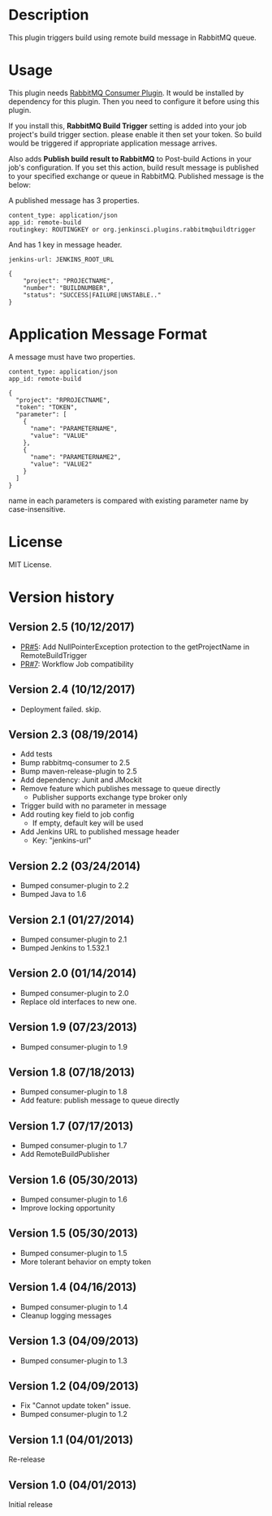 # Description

This plugin triggers build using remote build message in RabbitMQ queue.

# Usage

This plugin needs [RabbitMQ Consumer
Plugin](http://localhost:8085/display/JENKINS/RabbitMQ+Consumer+Plugin).
It would be installed by dependency for this plugin. Then you need to
configure it before using this plugin.

If you install this, **RabbitMQ Build Trigger** setting is added into
your job project's build trigger section. please enable it then set your
token. So build would be triggered if appropriate application message
arrives.

Also adds **Publish build result to RabbitMQ** to Post-build Actions in
your job's configuration. If you set this action, build result message
is published to your specified exchange or queue in RabbitMQ. Published
message is the below:

A published message has 3 properties.

``` syntaxhighlighter-pre
content_type: application/json
app_id: remote-build
routingkey: ROUTINGKEY or org.jenkinsci.plugins.rabbitmqbuildtrigger
```

And has 1 key in message header.

``` syntaxhighlighter-pre
jenkins-url: JENKINS_ROOT_URL
```

``` syntaxhighlighter-pre
{
    "project": "PROJECTNAME",
    "number": "BUILDNUMBER",
    "status": "SUCCESS|FAILURE|UNSTABLE.."
}
```

# Application Message Format

A message must have two properties.

``` syntaxhighlighter-pre
content_type: application/json
app_id: remote-build
```

``` syntaxhighlighter-pre
{
  "project": "RPROJECTNAME",
  "token": "TOKEN",
  "parameter": [
    {
      "name": "PARAMETERNAME",
      "value": "VALUE"
    },
    {
      "name": "PARAMETERNAME2",
      "value": "VALUE2"
    }
  ]
}
```

name in each parameters is compared with existing parameter name by
case-insensitive.

# License

MIT License.

# Version history

## Version 2.5 (10/12/2017)

-   [PR\#5](https://github.com/jenkinsci/rabbitmq-build-trigger-plugin/pull/5): Add
    NullPointerException protection to the getProjectName in
    RemoteBuildTrigger
-   [PR\#7](https://github.com/jenkinsci/rabbitmq-build-trigger-plugin/pull/7): Workflow
    Job compatibility

## Version 2.4 (10/12/2017)

-   Deployment failed. skip.

## Version 2.3 (08/19/2014)

-   Add tests
-   Bump rabbitmq-consumer to 2.5
-   Bump maven-release-plugin to 2.5
-   Add dependency: Junit and JMockit
-   Remove feature which publishes message to queue directly
    -   Publisher supports exchange type broker only
-   Trigger build with no parameter in message
-   Add routing key field to job config
    -   If empty, default key will be used
-   Add Jenkins URL to published message header
    -   Key: "jenkins-url"

## Version 2.2 (03/24/2014)

-   Bumped consumer-plugin to 2.2
-   Bumped Java to 1.6

## Version 2.1 (01/27/2014)

-   Bumped consumer-plugin to 2.1
-   Bumped Jenkins to 1.532.1

## Version 2.0 (01/14/2014)

-   Bumped consumer-plugin to 2.0
-   Replace old interfaces to new one.

## Version 1.9 (07/23/2013)

-   Bumped consumer-plugin to 1.9

## Version 1.8 (07/18/2013)

-   Bumped consumer-plugin to 1.8
-   Add feature: publish message to queue directly

## Version 1.7 (07/17/2013)

-   Bumped consumer-plugin to 1.7
-   Add RemoteBuildPublisher

## Version 1.6 (05/30/2013)

-   Bumped consumer-plugin to 1.6
-   Improve locking opportunity

## Version 1.5 (05/30/2013)

-   Bumped consumer-plugin to 1.5
-   More tolerant behavior on empty token

## Version 1.4 (04/16/2013)

-   Bumped consumer-plugin to 1.4
-   Cleanup logging messages

## Version 1.3 (04/09/2013)

-   Bumped consumer-plugin to 1.3

## Version 1.2 (04/09/2013)

-   Fix "Cannot update token" issue.
-   Bumped consumer-plugin to 1.2

## Version 1.1 (04/01/2013)

Re-release

## Version 1.0 (04/01/2013)

Initial release
